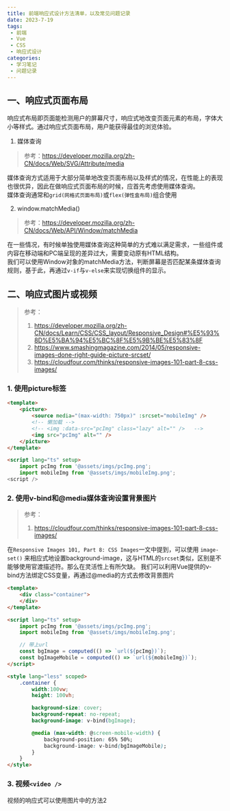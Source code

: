 ```yaml
---
title: 前端响应式设计方法清单，以及常见问题记录
date: 2023-7-19
tags:
 - 前端
 - Vue
 - CSS
 - 响应式设计
categories:
 - 学习笔记
 - 问题记录
---
```


## 一、响应式页面布局
响应式布局即页面能检测用户的屏幕尺寸，响应式地改变页面元素的布局，字体大小等样式。通过响应式页面布局，用户能获得最佳的浏览体验。
1. 媒体查询 
> 参考：https://developer.mozilla.org/zh-CN/docs/Web/SVG/Attribute/media   

媒体查询方式适用于大部分简单地改变页面布局以及样式的情况，在性能上的表现也很优异，因此在做响应式页面布局的时候，应首先考虑使用媒体查询。  
媒体查询通常和```grid(网格式页面布局)```或```flex(弹性盒布局)```组合使用

2. window.matchMedia()
> 参考：https://developer.mozilla.org/zh-CN/docs/Web/API/Window/matchMedia  

在一些情况，有时候单独使用媒体查询这种简单的方式难以满足需求，一些组件或内容在移动端和PC端呈现的差异过大，需要变动原有HTML结构。  
我们可以使用Window对象的matchMedia方法，判断屏幕是否匹配某条媒体查询规则，基于此，再通过```v-if```与```v-else```来实现切换组件的显示。

## 二、响应式图片或视频  
> 参考：
> 1. https://developer.mozilla.org/zh-CN/docs/Learn/CSS/CSS_layout/Responsive_Design#%E5%93%8D%E5%BA%94%E5%BC%8F%E5%9B%BE%E5%83%8F 
> 2. https://www.smashingmagazine.com/2014/05/responsive-images-done-right-guide-picture-srcset/
> 3. https://cloudfour.com/thinks/responsive-images-101-part-8-css-images/

### 1. 使用picture标签

```html
<template>
    <picture>
        <source media="(max-width: 750px)" :srcset="mobileImg" />
        <!-- 懒加载 -->
        <!-- <img :data-src="pcImg" class="lazy" alt="" />   -->
        <img src="pcImg" alt="" />  
    </picture>
</template>

<script lang="ts" setup>
    import pcImg from '@assets/imgs/pcImg.png';
    import mobileImg from '@assets/imgs/mobileImg.png';
<script />
```

### 2. 使用v-bind和@media媒体查询设置背景图片
> 参考：
> 1. https://cloudfour.com/thinks/responsive-images-101-part-8-css-images/

在```Responsive Images 101, Part 8: CSS Images```一文中提到，可以使用 ```image-set()``` 来相应式地设置background-image，这与HTML的```srcset```类似，区别是不能够使用官渡描述符。那么在灵活性上有所欠缺。
我们可以利用Vue提供的v-bind方法绑定CSS变量，再通过@media的方式去修改背景图片

```html
<template>
    <div class="container">
    </div>
</template>

<script lang="ts" setup>
    import pcImg from '@assets/imgs/pcImg.png';
    import mobileImg from '@assets/imgs/mobileImg.png';

    // 带上url
    const bgImage = computed(() => `url(${pcImg})`);
    const bgImageMobile = computed(() => `url(${mobileImg})`);
</script>

<style lang="less" scoped>
    .container {
        width:100vw;
        height: 100vh;

        background-size: cover;
        background-repeat: no-repeat;
        background-image: v-bind(bgImage);

        @media (max-width: @screen-mobile-width) {
            background-position: 65% 50%;
            background-image: v-bind(bgImageMobile);
        }
    }
</style>

```

### 3. 视频```<video />```
视频的响应式可以使用图片中的方法2